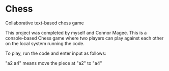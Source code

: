 # Chess
Collaborative text-based chess game

This project was completed by myself and Connor Magee. This is a console-based Chess game where two players can play against each other on the local system running the code.

To play, run the code and enter input as follows:

"a2 a4" means move the piece at "a2" to "a4"
